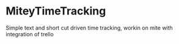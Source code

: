 # MiteyTimeTracking
Simple text and short cut driven time tracking, workin on mite with integration of trello
